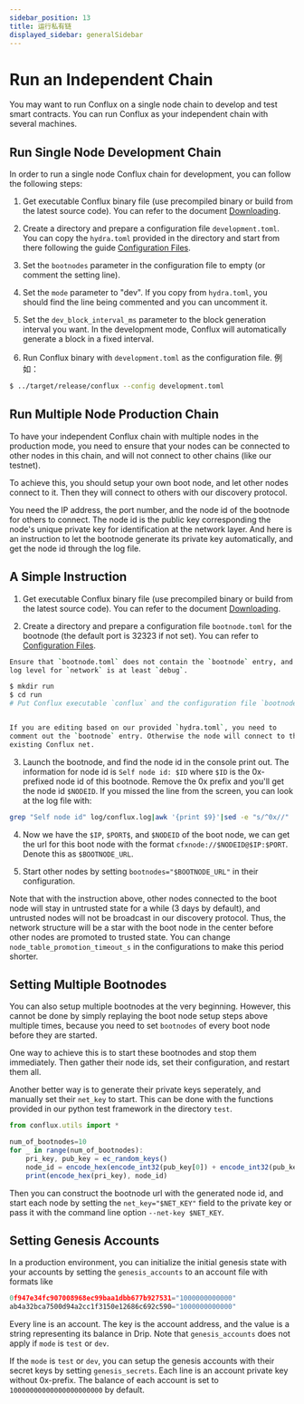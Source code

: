 ```yaml
---
sidebar_position: 13
title: 运行私有链
displayed_sidebar: generalSidebar
---
```


# Run an Independent Chain

You may want to run Conflux on a single node chain to develop and test smart contracts. You can run Conflux as your independent chain with several machines.

## Run Single Node Development Chain

In order to run a single node Conflux chain for development, you can follow the following steps:

1. Get executable Conflux binary file (use precompiled binary or build from the latest source code). You can refer to the document [Downloading](./downloading-conflux-client.md).

2. Create a directory and prepare a configuration file `development.toml`. You can copy the `hydra.toml` provided in the directory and start from there following the guide [Configuration Files](./configuration-files.md).

3. Set the `bootnodes` parameter in the configuration file to empty (or comment the setting line).

4. Set the `mode` parameter to "dev". If you copy from `hydra.toml`, you should find the line being commented and you can uncomment it.

5. Set the `dev_block_interval_ms` parameter to the block generation interval you want. In the development mode, Conflux will automatically generate a block in a fixed interval.

6. Run Conflux binary with `development.toml` as the configuration file. 例如：

```bash
$ ../target/release/conflux --config development.toml
```

## Run Multiple Node Production Chain

To have your independent Conflux chain with multiple nodes in the production mode, you need to ensure that your nodes can be connected to other nodes in this chain, and will not connect to other chains (like our testnet).

To achieve this, you should setup your own boot node, and let other nodes connect to it. Then they will connect to others with our discovery protocol.

You need the IP address, the port number, and the node id of the bootnode for others to connect. The node id is the public key corresponding the node's unique private key for identification at the network layer. And here is an instruction to let the bootnode generate its private key automatically, and get the node id through the log file.

## A Simple Instruction

1. Get executable Conflux binary file (use precompiled binary or build from the latest source code). You can refer to the document [Downloading](./downloading-conflux-client.md).

2. Create a directory and prepare a configuration file `bootnode.toml` for the bootnode (the default port is 32323 if not set). You can refer to [Configuration Files](./configuration-files.md).

```bash
Ensure that `bootnode.toml` does not contain the `bootnode` entry, and the
log level for `network` is at least `debug`.

$ mkdir run
$ cd run
# Put Conflux executable `conflux` and the configuration file `bootnode.toml` under `run`


If you are editing based on our provided `hydra.toml`, you need to
comment out the `bootnode` entry. Otherwise the node will connect to the
existing Conflux net.
```

3. Launch the bootnode, and find the node id in the console print out. The information for node id is `Self node id: $ID` where `$ID` is the 0x-prefixed node id of this bootnode. Remove the 0x prefix and you'll get the node id `$NODEID`. If you missed the line from the screen, you can look at the log file with:

```bash
grep "Self node id" log/conflux.log|awk '{print $9}'|sed -e "s/^0x//"
```
4. Now we have the `$IP`, `$PORT$`, and `$NODEID` of the boot node, we can get the url for this boot node with the format `cfxnode://$NODEID@$IP:$PORT`. Denote this as `$BOOTNODE_URL`.

5. Start other nodes by setting `bootnodes="$BOOTNODE_URL"` in their configuration.

Note that with the instruction above, other nodes connected to the boot node will stay in untrusted state for a while (3 days by default), and untrusted nodes will not be broadcast in our discovery protocol. Thus, the network structure will be a star with the boot node in the center before other nodes are promoted to trusted state. You can change `node_table_promotion_timeout_s` in the configurations to make this period shorter.

## Setting Multiple Bootnodes

You can also setup multiple bootnodes at the very beginning. However, this cannot be done by simply replaying the boot node setup steps above multiple times, because you need to set `bootnodes` of every boot node before they are started.

One way to achieve this is to start these bootnodes and stop them immediately. Then gather their node ids, set their configuration, and restart them all.

Another better way is to generate their private keys seperately, and manually set their `net_key` to start. This can be done with the functions provided in our python test framework in the directory `test`.

```js
from conflux.utils import *

num_of_bootnodes=10
for _ in range(num_of_bootnodes):
    pri_key, pub_key = ec_random_keys()
    node_id = encode_hex(encode_int32(pub_key[0]) + encode_int32(pub_key[1]))
    print(encode_hex(pri_key), node_id)
```
Then you can construct the bootnode url with the generated node id, and start each node by setting the `net_key="$NET_KEY"` field to the private key or pass it with the command line option `--net-key $NET_KEY`.

## Setting Genesis Accounts

In a production environment, you can initialize the initial genesis state with your accounts by setting the `genesis_accounts` to an account file with formats like

```js
0f947e34fc907008968ec99baa1dbb677b927531="1000000000000"
ab4a32bca7500d94a2cc1f3150e12686c692c590="1000000000000"
```

Every line is an account. The key is the account address, and the value is a string representing its balance in Drip. Note that `genesis_accounts` does not apply if `mode` is `test` or `dev`.

If the `mode` is `test` or `dev`, you can setup the genesis accounts with their secret keys by setting `genesis_secrets`. Each line is an account private key without 0x-prefix. The balance of each account is set to `10000000000000000000000` by default.
